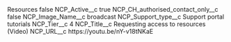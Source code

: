 <?xml version="1.0" encoding="UTF-8"?>
<CustomMetadata xmlns="http://soap.sforce.com/2006/04/metadata" xmlns:xsi="http://www.w3.org/2001/XMLSchema-instance" xmlns:xsd="http://www.w3.org/2001/XMLSchema">
    <label>Resources</label>
    <protected>false</protected>
    <values>
        <field>NCP_Active__c</field>
        <value xsi:type="xsd:boolean">true</value>
    </values>
    <values>
        <field>NCP_CH_authorised_contact_only__c</field>
        <value xsi:type="xsd:boolean">false</value>
    </values>
    <values>
        <field>NCP_Image_Name__c</field>
        <value xsi:type="xsd:string">broadcast</value>
    </values>
    <values>
        <field>NCP_Support_type__c</field>
        <value xsi:type="xsd:string">Support portal tutorials</value>
    </values>
    <values>
        <field>NCP_Tier__c</field>
        <value xsi:type="xsd:string">4</value>
    </values>
    <values>
        <field>NCP_Title__c</field>
        <value xsi:type="xsd:string">Requesting access to resources (Video)</value>
    </values>
    <values>
        <field>NCP_URL__c</field>
        <value xsi:type="xsd:string">https://youtu.be/nY-v18tNKaE</value>
    </values>
</CustomMetadata>
